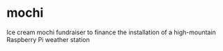 # mochi
Ice cream mochi fundraiser to finance the installation of a high-mountain Raspberry Pi weather station
